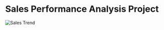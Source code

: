 # Sales Performance Analysis Project

![Sales Trend](/Users/priyankamalavade/Desktop/Ecommerce_Sales_Analysis/month_sales.png)
